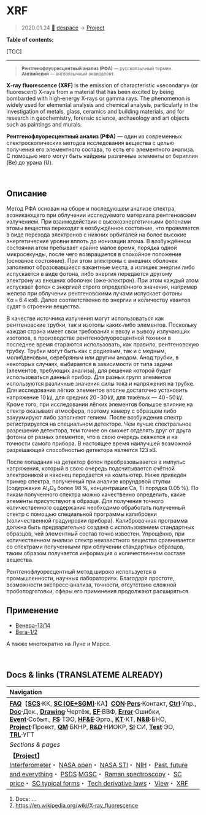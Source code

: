 # XRF
> 2020.01.24 [🚀](../index/index.md) [despace](index.md) → [Project](project.md)

**Table of contents:**

[TOC]

---

> <small>**Рентгенофлуоресцентный анализ (РФА)** — русскоязычный термин. **Английский** — англоязычный эквивалент.</small>

**X‑ray fluorescence (XRF)** is the emission of characteristic «secondary» (or fluorescent) X‑rays from a material that has been excited by being bombarded with high‑energy X‑rays or gamma rays. The phenomenon is widely used for elemental analysis and chemical analysis, particularly in the investigation of metals, glass, ceramics and building materials, and for research in geochemistry, forensic science, archaeology and art objects such as paintings and murals.

**Рентгенофлуоресцентный анализ (РФА)** — один из современных спектроскопических методов исследования вещества с целью получения его элементного состава, то есть его элементного анализа. С помощью него могут быть найдены различные элементы от бериллия (Be) до урана (U).



<p style="page-break-after:always"> </p>

## Описание
Метод РФА основан на сборе и последующем анализе спектра, возникающего при облучении исследуемого материала рентгеновским излучением. При взаимодействии с высокоэнергетичными фотонами атомы вещества переходят в возбуждённое состояние, что проявляется в виде перехода электронов с нижних орбиталей на более высокие энергетические уровни вплоть до ионизации атома. В возбуждённом состоянии атом пребывает крайне малое время, порядка одной микросекунды, после чего возвращается в спокойное положение (основное состояние). При этом электроны с внешних оболочек заполняют образовавшиеся вакантные места, а излишек энергии либо испускается в виде фотона, либо энергия передается другому электрону из внешних оболочек (оже‑электрон). При этом каждый атом испускает фотон с энергией строго определённого значения, например железо при облучении рентгеновскими лучами испускает фотоны Кα = 6.4 кэВ. Далее соответственно по энергии и количеству квантов судят о строении вещества.

В качестве источника излучения могут использоваться как рентгеновские трубки, так и изотопы каких‑либо элементов. Поскольку каждая страна имеет свои требования к ввозу и вывозу излучающих изотопов, в производстве рентгенофлуоресцентной техники в последнее время стараются использовать, как правило, рентгеновскую трубку. Трубки могут быть как с родиевым, так и с медным, молибденовым, серебряным или другим анодом. Анод трубки, в некоторых случаях, выбирается в зависимости от типа задачи (элементов, требующих анализа), для решения которой будет использоваться данный прибор. Для разных групп элементов используются различные значения силы тока и напряжения на трубке. Для исследования лёгких элементов вполне достаточно установить напряжение 10 ㎸, для средних 20 ‑ 30 ㎸, для тяжёлых — 40 ‑ 50 ㎸. Кроме того, при исследовании лёгких элементов большое влияние на спектр оказывает атмосфера, поэтому камеру с образцом либо вакуумируют либо заполняют гелием. После возбуждения спектр регистрируется на специальном детекторе. Чем лучше спектральное разрешение детектора, тем точнее он сможет отделять друг от друга фотоны от разных элементов, что в свою очередь скажется и на точности самого прибора. В настоящее время наилучшей возможной разрешающей способностью детектора является 123 эВ.

После попадания на детектор фотон преобразовывается в импульс напряжения, который в свою очередь подсчитывается счётной электроникой и наконец передается на компьютер. Ниже приведён пример спектра, полученный при анализе корундовой ступки (содержание Al₂O₃ более 98 %, концентрации Ca, Ti порядка 0.05 %). По пикам полученного спектра можно качественно определить, какие элементы присутствуют в образце. Для получения точного количественного содержания необходимо обработать полученный спектр с помощью специальной программы калибровки (количественной градуировки прибора). Калибровочная программа должна быть предварительно создана с использованием стандартных образцов, чей элементный состав точно известен. Упрощённо, при количественном анализе спектр неизвестного вещества сравнивается со спектрами полученными при облучении стандартных образцов, таким образом получается информация о количественном составе вещества.

Рентгенофлуоресцентный метод широко используется в промышленности, научных лабораториях. Благодаря простоте, возможности экспресс‑анализа, точности, отсутствию сложной пробоподготовки, сферы его применения продолжают расширяться.



## Применение
   - [Венера-13/14](venera_13_14.md)
   - [Вега-1/2](vega_1_2.md)

А также многократно на Луне и Марсе.



<p style="page-break-after:always"> </p>

## Docs & links (TRANSLATEME ALREADY)
|Navigation|
|:-|
|**[FAQ](faq.md)**【**[SCS](scs.md)**·КК, **[SC (OE+SGM)](sc.md)**·КА】**[CON](contact.md)·[Pers](person.md)**·Контакт, **[Ctrl](control.md)**·Упр., **[Doc](doc.md)**·Док., **[Drawing](drawing.md)**·Чертёж, **[EF](ef.md)**·ВВФ, **[Error](error.md)**·Ошибки, **[Event](event.md)**·Событ., **[FS](fs.md)**·ТЭО, **[HF&E](hfe.md)**·Эрго., **[KT](kt.md)**·КТ, **[N&B](nnb.md)**·БНО, **[Project](project.md)**·Проект, **[QM](qm.md)**·БКНР, **[R&D](rnd.md)**·НИОКР, **[SI](si.md)**·СИ, **[Test](test.md)**·ЭО, **[TRL](trl.md)**·УГТ|
|*Sections & pages*|
|**【[Project](project.md)】**<br> [Interferometer](interferometer.md)・ [NASA open](nasa_open.md)・ [NASA STI](nasa_sti.md)・ [NIH](nih.md)・ [Past, future and everything](pfaeverything.md)・ [PSDS](us_psds.md) [MGSC](mgsc.md)・ [Raman spectroscopy](raman_spsc.md)・ [SC price](sc_price.md)・ [SC typical forms](sc.md)・ [Tech derivative laws](td_laws.md)・ [View](view.md)・ [XRF](xrf.md)|

   1. Docs: …
   1. <https://en.wikipedia.org/wiki/X‑ray_fluorescence>
